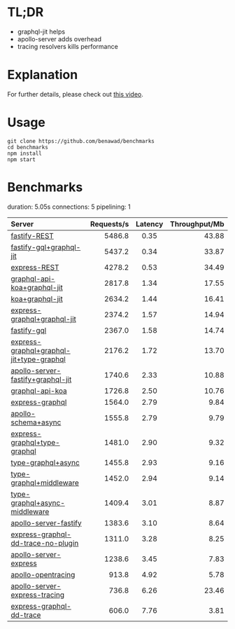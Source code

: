 # TL;DR

- graphql-jit helps
- apollo-server adds overhead
- tracing resolvers kills performance

# Explanation

For further details, please check out [this video](https://www.youtube.com/watch?v=JbV7MCeEPb8).

# Usage

```
git clone https://github.com/benawad/benchmarks
cd benchmarks
npm install
npm start
```

# Benchmarks

duration: 5.05s
connections: 5
pipelining: 1

| Server                                                                                                                                                            | Requests/s | Latency | Throughput/Mb |
| :--                                                                                                                                                               | --:        | :-:     | --:           |
| [fastify-REST](https://github.com/benawad/node-graphql-benchmarks/tree/master/benchmarks/fastify-REST.js)                                                         | 5486.8     | 0.35    | 43.88         |
| [fastify-gql+graphql-jit](https://github.com/benawad/node-graphql-benchmarks/tree/master/benchmarks/fastify-gql+graphql-jit.js)                                   | 5437.2     | 0.34    | 33.87         |
| [express-REST](https://github.com/benawad/node-graphql-benchmarks/tree/master/benchmarks/express-REST.js)                                                         | 4278.2     | 0.53    | 34.49         |
| [graphql-api-koa+graphql-jit](https://github.com/benawad/node-graphql-benchmarks/tree/master/benchmarks/graphql-api-koa+graphql-jit.js)                           | 2817.8     | 1.34    | 17.55         |
| [koa+graphql-jit](https://github.com/benawad/node-graphql-benchmarks/tree/master/benchmarks/koa+graphql-jit.js)                                                   | 2634.2     | 1.44    | 16.41         |
| [express-graphql+graphql-jit](https://github.com/benawad/node-graphql-benchmarks/tree/master/benchmarks/express-graphql+graphql-jit.js)                           | 2374.2     | 1.57    | 14.94         |
| [fastify-gql](https://github.com/benawad/node-graphql-benchmarks/tree/master/benchmarks/fastify-gql.js)                                                           | 2367.0     | 1.58    | 14.74         |
| [express-graphql+graphql-jit+type-graphql](https://github.com/benawad/node-graphql-benchmarks/tree/master/benchmarks/express-graphql+graphql-jit+type-graphql.js) | 2176.2     | 1.72    | 13.70         |
| [apollo-server-fastify+graphql-jit](https://github.com/benawad/node-graphql-benchmarks/tree/master/benchmarks/apollo-server-fastify+graphql-jit.js)               | 1740.6     | 2.33    | 10.88         |
| [graphql-api-koa](https://github.com/benawad/node-graphql-benchmarks/tree/master/benchmarks/graphql-api-koa.js)                                                   | 1726.8     | 2.50    | 10.76         |
| [express-graphql](https://github.com/benawad/node-graphql-benchmarks/tree/master/benchmarks/express-graphql.js)                                                   | 1564.0     | 2.79    | 9.84          |
| [apollo-schema+async](https://github.com/benawad/node-graphql-benchmarks/tree/master/benchmarks/apollo-schema+async.js)                                           | 1555.8     | 2.79    | 9.79          |
| [express-graphql+type-graphql](https://github.com/benawad/node-graphql-benchmarks/tree/master/benchmarks/express-graphql+type-graphql.js)                         | 1481.0     | 2.90    | 9.32          |
| [type-graphql+async](https://github.com/benawad/node-graphql-benchmarks/tree/master/benchmarks/type-graphql+async.js)                                             | 1455.8     | 2.93    | 9.16          |
| [type-graphql+middleware](https://github.com/benawad/node-graphql-benchmarks/tree/master/benchmarks/type-graphql+middleware.js)                                   | 1452.0     | 2.94    | 9.14          |
| [type-graphql+async-middleware](https://github.com/benawad/node-graphql-benchmarks/tree/master/benchmarks/type-graphql+async-middleware.js)                       | 1409.4     | 3.01    | 8.87          |
| [apollo-server-fastify](https://github.com/benawad/node-graphql-benchmarks/tree/master/benchmarks/apollo-server-fastify.js)                                       | 1383.6     | 3.10    | 8.64          |
| [express-graphql-dd-trace-no-plugin](https://github.com/benawad/node-graphql-benchmarks/tree/master/benchmarks/express-graphql-dd-trace-no-plugin.js)             | 1311.0     | 3.28    | 8.25          |
| [apollo-server-express](https://github.com/benawad/node-graphql-benchmarks/tree/master/benchmarks/apollo-server-express.js)                                       | 1238.6     | 3.45    | 7.83          |
| [apollo-opentracing](https://github.com/benawad/node-graphql-benchmarks/tree/master/benchmarks/apollo-opentracing.js)                                             | 913.8      | 4.92    | 5.78          |
| [apollo-server-express-tracing](https://github.com/benawad/node-graphql-benchmarks/tree/master/benchmarks/apollo-server-express-tracing.js)                       | 736.8      | 6.26    | 23.46         |
| [express-graphql-dd-trace](https://github.com/benawad/node-graphql-benchmarks/tree/master/benchmarks/express-graphql-dd-trace.js)                                 | 606.0      | 7.76    | 3.81          |
